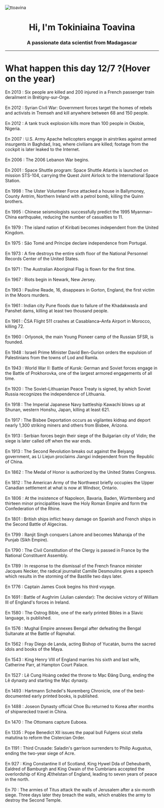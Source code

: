 
<p align="left"> <img src="https://komarev.com/ghpvc/?username=ttoavina&label=Profile%20views&color=0e75b6&style=flat" alt="ttoavina" /> </p>
<h1 align="center">Hi, I'm Tokiniaina Toavina</h1>
<h3 align="center">A passionate data scientist from Madagascar</h3>
    
<hr/>
<h1> What happen this day 12/7 ?(Hover on the year)</h1>

En 2013 : Six people are killed and 200 injured in a French passenger train derailment in Brétigny-sur-Orge.
<br/><br/>
En 2012 : Syrian Civil War: Government forces target the homes of rebels and activists in Tremseh and kill anywhere between 68 and 150 people.
<br/><br/>
En 2012 : A tank truck explosion kills more than 100 people in Okobie, Nigeria.
<br/><br/>
En 2007 : U.S. Army Apache helicopters engage in airstrikes against armed insurgents in Baghdad, Iraq, where civilians are killed; footage from the cockpit is later leaked to the Internet.
<br/><br/>
En 2006 : The 2006 Lebanon War begins.
<br/><br/>
En 2001 : Space Shuttle program: Space Shuttle Atlantis is launched on mission STS-104, carrying the Quest Joint Airlock to the International Space Station.
<br/><br/>
En 1998 : The Ulster Volunteer Force attacked a house in Ballymoney, County Antrim, Northern Ireland with a petrol bomb, killing the Quinn brothers.
<br/><br/>
En 1995 : Chinese seismologists successfully predict the 1995 Myanmar–China earthquake, reducing the number of casualties to 11.
<br/><br/>
En 1979 : The island nation of Kiribati becomes independent from the United Kingdom.
<br/><br/>
En 1975 : São Tomé and Príncipe declare independence from Portugal.
<br/><br/>
En 1973 : A fire destroys the entire sixth floor of the National Personnel Records Center of the United States.
<br/><br/>
En 1971 : The Australian Aboriginal Flag is flown for the first time.
<br/><br/>
En 1967 : Riots begin in Newark, New Jersey.
<br/><br/>
En 1963 : Pauline Reade, 16, disappears in Gorton, England, the first victim in the Moors murders.
<br/><br/>
En 1961 : Indian city Pune floods due to failure of the Khadakwasla and Panshet dams, killing at least two thousand people.
<br/><br/>
En 1961 : ČSA Flight 511 crashes at Casablanca–Anfa Airport in Morocco, killing 72.
<br/><br/>
En 1960 : Orlyonok, the main Young Pioneer camp of the Russian SFSR, is founded.
<br/><br/>
En 1948 : Israeli Prime Minister David Ben-Gurion orders the expulsion of Palestinians from the towns of Lod and Ramla.
<br/><br/>
En 1943 : World War II: Battle of Kursk: German and Soviet forces engage in the Battle of Prokhorovka, one of the largest armored engagements of all time.
<br/><br/>
En 1920 : The Soviet–Lithuanian Peace Treaty is signed, by which Soviet Russia recognizes the independence of Lithuania.
<br/><br/>
En 1918 : The Imperial Japanese Navy battleship Kawachi blows up at Shunan, western Honshu, Japan, killing at least 621.
<br/><br/>
En 1917 : The Bisbee Deportation occurs as vigilantes kidnap and deport nearly 1,300 striking miners and others from Bisbee, Arizona.
<br/><br/>
En 1913 : Serbian forces begin their siege of the Bulgarian city of Vidin; the siege is later called off when the war ends.
<br/><br/>
En 1913 : The Second Revolution breaks out against the Beiyang government, as Li Liejun proclaims Jiangxi independent from the Republic of China.
<br/><br/>
En 1862 : The Medal of Honor is authorized by the United States Congress.
<br/><br/>
En 1812 : The American Army of the Northwest briefly occupies the Upper Canadian settlement at what is now at Windsor, Ontario.
<br/><br/>
En 1806 : At the insistence of Napoleon, Bavaria, Baden, Württemberg and thirteen minor principalities leave the Holy Roman Empire and form the Confederation of the Rhine.
<br/><br/>
En 1801 : British ships inflict heavy damage on Spanish and French ships in the Second Battle of Algeciras.
<br/><br/>
En 1799 : Ranjit Singh conquers Lahore and becomes Maharaja of the Punjab (Sikh Empire).
<br/><br/>
En 1790 : The Civil Constitution of the Clergy is passed in France by the National Constituent Assembly.
<br/><br/>
En 1789 : In response to the dismissal of the French finance minister Jacques Necker, the radical journalist Camille Desmoulins gives a speech which results in the storming of the Bastille two days later.
<br/><br/>
En 1776 : Captain James Cook begins his third voyage.
<br/><br/>
En 1691 : Battle of Aughrim (Julian calendar): The decisive victory of William III of England's forces in Ireland.
<br/><br/>
En 1580 : The Ostrog Bible, one of the early printed Bibles in a Slavic language, is published.
<br/><br/>
En 1576 : Mughal Empire annexes Bengal after defeating the Bengal Sultanate at the Battle of Rajmahal.
<br/><br/>
En 1562 : Fray Diego de Landa, acting Bishop of Yucatán, burns the sacred idols and books of the Maya.
<br/><br/>
En 1543 : King Henry VIII of England marries his sixth and last wife, Catherine Parr, at Hampton Court Palace.
<br/><br/>
En 1527 : Lê Cung Hoàng ceded the throne to Mạc Đăng Dung, ending the Lê dynasty and starting the Mạc dynasty.
<br/><br/>
En 1493 : Hartmann Schedel's Nuremberg Chronicle, one of the best-documented early printed books, is published.
<br/><br/>
En 1488 : Joseon Dynasty official Choe Bu returned to Korea after months of shipwrecked travel in China.
<br/><br/>
En 1470 : The Ottomans capture Euboea.
<br/><br/>
En 1335 : Pope Benedict XII issues the papal bull Fulgens sicut stella matutina to reform the Cistercian Order.
<br/><br/>
En 1191 : Third Crusade: Saladin's garrison surrenders to Philip Augustus, ending the two-year siege of Acre.
<br/><br/>
En 927 : King Constantine II of Scotland, King Hywel Dda of Deheubarth, Ealdred of Bamburgh and King Owain of the Cumbrians accepted the overlordship of King Æthelstan of England, leading to seven years of peace in the north.
<br/><br/>
En 70 : The armies of Titus attack the walls of Jerusalem after a six-month siege. Three days later they breach the walls, which enables the army to destroy the Second Temple.
<br/><br/>
